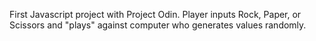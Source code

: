 First Javascript project with Project Odin. Player inputs Rock, Paper, or Scissors and "plays" against computer who generates values randomly.
